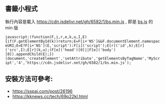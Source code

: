 ## 書籤小程式
執行內容是載入 https://cdn.jsdelivr.net/gh/6582/1/bs.min.js , 即是 [bs.js](https://github.com/6582/1/blob/main/bs.js) 的 min 版

`
javascript:(function(F,i,r,e,k,u,I,E){if(F.getElementById(k))return;E=F[i+'NS']&&F.documentElement.namespaceURI;E=E?F[i+'NS'](E,'script'):F[i]('script');E[r]('id',k);E[r]('src',I);E[r](k,u);(F[e]('head')[0]||F[e]('body')[0]).appendChild(E);})(document,'createElement','setAttribute','getElementsByTagName','MyScript','4','https://cdn.jsdelivr.net/gh/6582/1/bs.min.js');
`


## 安裝方法可參考:
- https://sspai.com/post/26196
- https://kknews.cc/tech/69p22kl.html
